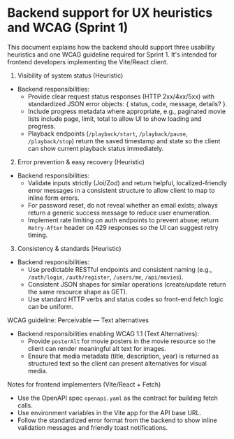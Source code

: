 # Backend support for UX heuristics and WCAG (Sprint 1)

This document explains how the backend should support three usability heuristics and one WCAG guideline required for Sprint 1. It's intended for frontend developers implementing the Vite/React client.

1) Visibility of system status (Heuristic)
- Backend responsibilities:
  - Provide clear request status responses (HTTP 2xx/4xx/5xx) with standardized JSON error objects: { status, code, message, details? }.
  - Include progress metadata where appropriate, e.g., paginated movie lists include page, limit, total to allow UI to show loading and progress.
  - Playback endpoints (`/playback/start`, `/playback/pause`, `/playback/stop`) return the saved timestamp and state so the client can show current playback status immediately.

2) Error prevention & easy recovery (Heuristic)
- Backend responsibilities:
  - Validate inputs strictly (Joi/Zod) and return helpful, localized-friendly error messages in a consistent structure to allow client to map to inline form errors.
  - For password reset, do not reveal whether an email exists; always return a generic success message to reduce user enumeration.
  - Implement rate limiting on auth endpoints to prevent abuse; return `Retry-After` header on 429 responses so the UI can suggest retry timing.

3) Consistency & standards (Heuristic)
- Backend responsibilities:
  - Use predictable RESTful endpoints and consistent naming (e.g., `/auth/login`, `/auth/register`, `/users/me`, `/api/movies`).
  - Consistent JSON shapes for similar operations (create/update return the same resource shape as GET).
  - Use standard HTTP verbs and status codes so front-end fetch logic can be uniform.

WCAG guideline: Perceivable — Text alternatives
- Backend responsibilities enabling WCAG 1.1 (Text Alternatives):
  - Provide `posterAlt` for movie posters in the movie resource so the client can render meaningful alt text for images.
  - Ensure that media metadata (title, description, year) is returned as structured text so the client can present alternatives for visual media.

Notes for frontend implementers (Vite/React + Fetch)
- Use the OpenAPI spec `openapi.yaml` as the contract for building fetch calls.
- Use environment variables in the Vite app for the API base URL.
- Follow the standardized error format from the backend to show inline validation messages and friendly toast notifications.
